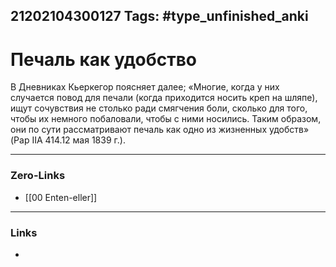 21202104300127
Tags: #type_unfinished_anki
---
# Печаль как удобство

В Дневниках Кьеркегор поясняет далее; «Многие, когда у них случается повод для печали (когда приходится носить креп на шляпе), ищут сочувствия не столько ради смягчения боли, сколько для того, чтобы их немного побаловали, чтобы с ними носились. Таким образом, они по сути рассматривают печаль как одно из жизненных удобств» (Pap IIА 414.12 мая 1839 г.). 

---
### Zero-Links
- [[00 Enten-eller]]
---
### Links
-